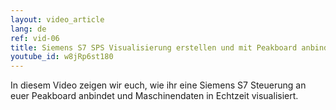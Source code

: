 ```yaml
---
layout: video_article
lang: de
ref: vid-06
title: Siemens S7 SPS Visualisierung erstellen und mit Peakboard anbinden
youtube_id: w8jRp6st180
---
```


In diesem Video zeigen wir euch, wie ihr eine Siemens S7 Steuerung an euer Peakboard anbindet und Maschinendaten in Echtzeit visualisiert.
